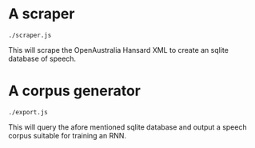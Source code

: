 # A scraper

`./scraper.js`

This will scrape the OpenAustralia Hansard XML to create an sqlite database of speech.

# A corpus generator

`./export.js`

This will query the afore mentioned sqlite database and output a speech corpus suitable for training an RNN.
